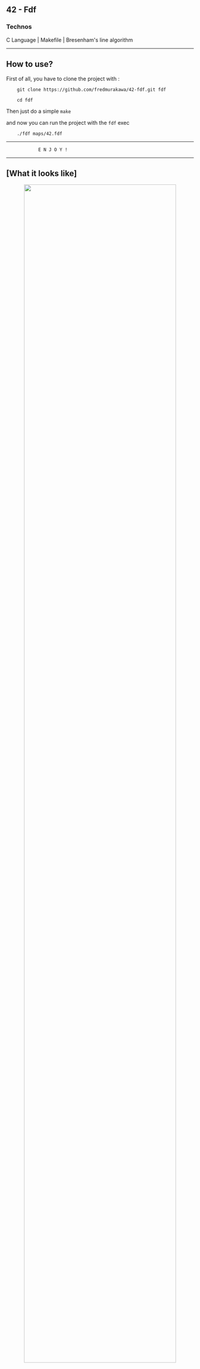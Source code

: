 <h2>42 - Fdf</h2>

<h3>Technos</h3>

C Language | Makefile | Bresenham's line algorithm

<hr>

<h2>How to use?</h2>

First of all, you have to clone the project with :

        git clone https://github.com/fredmurakawa/42-fdf.git fdf
        
        cd fdf

Then just do a simple <code>make</code>

and now you can run the project with the <code>fdf</code> exec

        ./fdf maps/42.fdf
        
<hr>        

                E N J O Y !

<hr>

<h2>[What it looks like]</h2>

<p align="center">
  <img src="https://github.com/wickedpool/Fdf-42/blob/master/img/fdf.png" width="90%"/>
  <img src="https://github.com/wickedpool/Fdf-42/blob/master/img/fdf1.png" width="90%"/>
</p>
